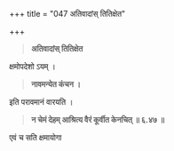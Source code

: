 +++
title = "047 अतिवादांस् तितिक्षेत"

+++
> **अतिवादांस् तितिक्षेत**

क्षमोपदेशो ऽयम् ।

> **नावमन्येत कंचन ।**

इति परावमानं वारयति ।

> **न चेमं देहम् आश्रित्य वैरं कूर्वीत केनचित्  ॥ ६.४७ ॥**

एवं च सति क्षमायोगा